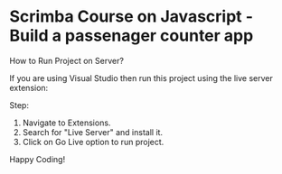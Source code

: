 # Scrimba Course on Javascript - Build a passenager counter app

How to Run Project on Server?

If you are using Visual Studio then run this project using the live server extension:

Step:

1. Navigate to Extensions.
2. Search for "Live Server" and install it.
3. Click on Go Live option to run project.

Happy Coding!